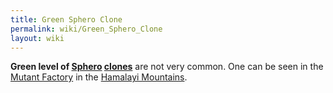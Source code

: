 ```yaml
---
title: Green Sphero Clone
permalink: wiki/Green_Sphero_Clone
layout: wiki
---
```


**Green level of [Sphero](Sphero "wikilink")
[clones](clone "wikilink")** are not very common. One can be seen in the
[Mutant Factory](Mutant_Factory "wikilink") in the [Hamalayi
Mountains](Hamalayi_Mountains "wikilink").
